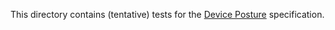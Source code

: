 This directory contains (tentative) tests for the
[Device Posture](https://w3c.github.io/device-posture/) specification.
